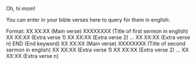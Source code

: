 Oh, hi mom!

You can enter in your bible verses here to query for them in english:

Format:
XX XX:XX (Main verse)
XXXXXXXX (Title of first sermon in english)
XX XX:XX (Extra verse 1)
XX XX:XX (Extra verse 2)
...
XX XX:XX (Extra verse n)
END      (End keyword)
XX XX:XX (Main verse)
XXXXXXXX (Title of second sermon in english)
XX XX:XX (Extra verse 1)
XX XX:XX (Extra verse 2)
...
XX XX:XX (Extra verse n)

<div id="text"></div>
 
<script>
document.getElementById("text").innerHTML = "Text added by JavaScript code";
</script>
